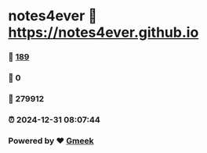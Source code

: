 # notes4ever :link: https://notes4ever.github.io 
### :page_facing_up: [189](https://notes4ever.github.io/tag.html) 
### :speech_balloon: 0 
### :hibiscus: 279912 
### :alarm_clock: 2024-12-31 08:07:44 
### Powered by :heart: [Gmeek](https://github.com/Meekdai/Gmeek)
